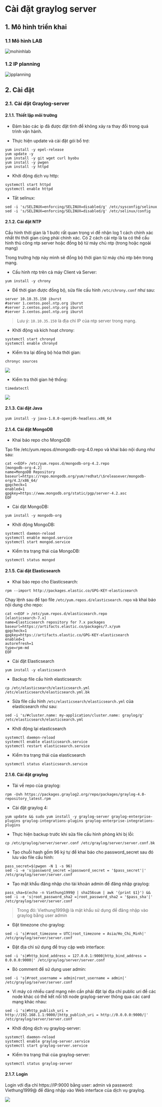 # Cài đặt graylog server

## 1. Mô hình triển khai 

### 1.1 Mô hình LAB  

![mohinhlab](../images/mohinhlab.png)

### 1.2 IP planning

![ipplanning](../images/ip_planning.png)

## 2. Cài đặt

### 2.1. Cài đặt Graylog-server 

#### 2.1.1. Thiết lập môi trường 

- Đảm bảo các ip đã được đặt tĩnh để không xảy ra thay đổi trong quá trình vận hành. 

- Thực hiện update và cài đặt gói bổ trợ: 

```
yum install -y epel-release
yum update -y
yum install -y git wget curl byobu
yum install -y pwgen
yum install -y httpd
```

- Khởi động dịch vụ http:

```
systemctl start httpd 
systemctl enable httpd
```

- Tắt selinux:

```
sed -i 's/SELINUX=enforcing/SELINUX=disabled/g' /etc/sysconfig/selinux
sed -i 's/SELINUX=enforcing/SELINUX=disabled/g' /etc/selinux/config
```

#### 2.1.2. Cài đặt NTP 

Cấu hình thời gian là 1 bước rất quan trọng vì để nhận log 1 cách chính xác nhất thì thời gian cũng phải chính xác. Có 2 cách cài ntp là ta có thể cấu hình thủ công ntp server hoặc đồng bộ từ máy chủ ntp (trong hoặc ngoài mạng)

Trong trường hợp này mình sẽ đồng bộ thời gian từ máy chủ ntp bên trong mạng. 

- Cấu hình ntp trên cả máy Client và Server: 

```
yum install -y chrony
```

- Để thời gian được đồng bộ, sửa file cấu hình `/etc/chrony.conf` như sau: 

```
server 10.10.35.150 iburst
#server 1.centos.pool.ntp.org iburst
#server 2.centos.pool.ntp.org iburst
#server 3.centos.pool.ntp.org iburst
```

> Lưu ý: `10.10.35.150` là địa chỉ IP của ntp server trong mạng. 

- Khởi động và kích hoạt chrony: 

```
systemctl start chronyd
systemctl enable chronyd
```

- Kiểm tra lại đồng bộ hóa thời gian:

```
chronyc sources
```

![](../images/ntp1.png)

- Kiểm tra thời gian hệ thống: 

```
timedatectl
```
![](../images/ntp2.png)

#### 2.1.3. Cài đặt Java

```
yum install -y java-1.8.0-openjdk-headless.x86_64
```

#### 2.1.4. Cài đặt MongoDB 

- Khai báo repo cho MongoDB:

Tạo file /etc/yum.repos.d/mongodb-org-4.0.repo và khai báo nội dung như sau: 

```
cat <<EOF> /etc/yum.repos.d/mongodb-org-4.2.repo
[mongodb-org-4.2]
name=MongoDB Repository
baseurl=https://repo.mongodb.org/yum/redhat/\$releasever/mongodb-org/4.2/x86_64/
gpgcheck=1
enabled=1
gpgkey=https://www.mongodb.org/static/pgp/server-4.2.asc
EOF
```

- Cài đặt MongoDB: 

```
yum install -y mongodb-org
```

- Khởi động MongoDB:

```
systemctl daemon-reload
systemctl enable mongod.service
systemctl start mongod.service
```

- Kiểm tra trạng thái của MongoDB: 

```
systemctl status mongod
```

#### 2.1.5. Cài đặt Elasticsearch

- Khai báo repo cho Elasticsearch: 

```
rpm --import http://packages.elastic.co/GPG-KEY-elasticsearch
```

Chạy lệnh sau để tạo file `/etc/yum.repos.d/elasticsearch.repo` và khai báo nội dung cho repo:

```
cat <<EOF > /etc/yum.repos.d/elasticsearch.repo
[elasticsearch-7.x]
name=Elasticsearch repository for 7.x packages
baseurl=https://artifacts.elastic.co/packages/7.x/yum
gpgcheck=1
gpgkey=https://artifacts.elastic.co/GPG-KEY-elasticsearch
enabled=1
autorefresh=1
type=rpm-md
EOF
```

- Cài đặt Elasticsearch 

```
yum install -y elasticsearch
```

- Backup file cấu hình elasticsearch: 

```
cp /etc/elasticsearch/elasticsearch.yml /etc/elasticsearch/elasticsearch.yml.bk
```

- Sửa file cấu hình `/etc/elasticsearch/elasticsearch.yml` của elasticsearch như sau: 

```
sed -i 's/#cluster.name: my-application/cluster.name: graylog/g' /etc/elasticsearch/elasticsearch.yml
```

- Khởi động lại elasticsearch

```
systemctl daemon-reload
systemctl enable elasticsearch.service
systemctl restart elasticsearch.service
```

- Kiểm tra trạng thái của elasticsearch 

```
systemctl status elasticsearch.service
```

#### 2.1.6. Cài đặt graylog 

- Tải về repo của graylog:

```
rpm -Uvh https://packages.graylog2.org/repo/packages/graylog-4.0-repository_latest.rpm
```

- Cài đặt graylog 4:

```
yum update && sudo yum install -y graylog-server graylog-enterprise-plugins graylog-integrations-plugins graylog-enterprise-integrations-plugins
```

- Thực hiện backup trước khi sửa file cấu hình phòng khi bị lỗi:

```
cp /etc/graylog/server/server.conf /etc/graylog/server/server.conf.bk 
```

- Tạo chuỗi hash gồm 96 ký tự để khai báo cho password_secret  sau đó lưu vào file cấu hình:

```
pass_secret=$(pwgen -N 1 -s 96)
sed -i -e 's|password_secret =|password_secret = '$pass_secret'|' /etc/graylog/server/server.conf
```

- Tạo mật khẩu đăng nhập cho tài khoản admin để đăng nhập graylog: 

```
pass_sha=$(echo -n Viethung1999@ | sha256sum | awk '{print $1}') && sed -i -e 's|root_password_sha2 =|root_password_sha2 = '$pass_sha'|' /etc/graylog/server/server.conf
```

> Trong đó: Viethung1999@ là mật khẩu sử dụng để đăng nhập vào graylog bằng user admin

- Đặt timezone cho graylog: 

```
sed -i 's|#root_timezone = UTC|root_timezone = Asia/Ho_Chi_Minh|' /etc/graylog/server/server.conf
```

- Đặt địa chỉ sử dụng để truy cập web interface: 

```
sed -i 's|#http_bind_address = 127.0.0.1:9000|http_bind_address = 0.0.0.0:9000|' /etc/graylog/server/server.conf
```

- Bỏ comment để sử dụng user admin:

```
sed -i 's|#root_username = admin|root_username = admin|' /etc/graylog/server/server.conf
```

- Vì máy có nhiều card mạng nên cần phải đặt lại địa chỉ public uri để các node khác có thể kết nối tới node graylog-server thông qua các card mạng khác nhau: 

```
sed -i 's|#http_publish_uri = http://192.168.1.1:9000/|http_publish_uri = http://0.0.0.0:9000/|' /etc/graylog/server/server.conf
```

- Khởi động dịch vụ graylog-server:

```
systemctl daemon-reload
systemctl enable graylog-server.service
systemctl start graylog-server.service
```

- Kiểm tra trạng thái của graylog-server:

```
systemctl status graylog-server
```

#### 2.1.7. Login 

Login với địa chỉ https://IP:9000 bằng user: admin và password: Viethung1999@ để đăng nhập vào Web interface của dịch vụ graylog. 

![](../images/gsrv1.png)
